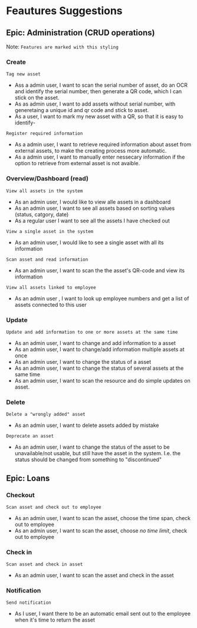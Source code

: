# Feautures Suggestions
## Epic: Administration (CRUD operations)
Note: `Features are marked with this styling`

### Create
`Tag new asset`
- Ass a admin user, I want to scan the serial number of asset, do an OCR and identify the serial number, then generate a QR code, which I can stick on the asset.
- As as admin user, I want to add assets without serial number, with generetaing a unique id and qr code and stick to asset.
- As a user, I want to mark my new asset with a QR, so that it is easy to identify-

`Register required information`
- As a admin user, I want to retrieve required information about asset from external assets, to make the creating process more automatic.
- As a admin user, I want to manually enter nessecary information if the option to retrieve from external asset is not avaible. 

### Overview/Dashboard (read)
`View all assets in the system`
- As an admin user, I would like to view alle assets in a dashboard
- As an admin user, I want to see all assets based on sorting values (status, catgory, date)
- As a regular user I want to see all the assets I have checked out

`View a single asset in the system`
- As an admin user, I would like to see a single asset with all its information

`Scan asset and read information`
- As an admin user, I want to scan the the asset's QR-code and view its information

`View all assets linked to employee`
- As an admin  user  , I want to look up employee numbers and get a list of assets connected to this user

### Update
`Update and add information to one or more assets at the same time`
- As an admin user, I want to change and add information to a asset
- As an admin user, I want to change/add information multiple assets at once
- As an admin user, I want to change the status of a asset
- As an admin user, I want to change the status of several assets at the same time
- As an admin user, I want to scan the resource and do simple updates on asset.

### Delete
`Delete a "wrongly added" asset`
- As an admin user, I want to delete assets added by mistake

`Deprecate an asset`
- As an admin user, I want to change the status of the asset to be unavailable/not usable, but still have the asset in the system. I.e. the status should be changed from something to "discontinued"

## Epic: Loans

### Checkout
`Scan asset and check out to employee`
- As an admin user, I want to scan the asset, choose the time span, check out to employee
- As an admin user, I want to scan the asset, choose *no time limit*, check out to employee

### Check in
`Scan asset and check in asset`
- As an admin user, I want to scan the asset and check in the asset


### Notification 
`Send notification`
- As I user, I want there to be an automatic email sent out to the employee when it's time to return the asset
